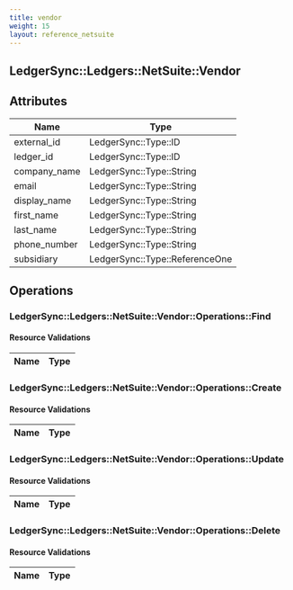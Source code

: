 ```yaml
---
title: vendor
weight: 15
layout: reference_netsuite
---
```


## LedgerSync::Ledgers::NetSuite::Vendor

## Attributes

| Name | Type |
| ---- | ---- |
| external_id | LedgerSync::Type::ID |
| ledger_id | LedgerSync::Type::ID |
| company_name | LedgerSync::Type::String |
| email | LedgerSync::Type::String |
| display_name | LedgerSync::Type::String |
| first_name | LedgerSync::Type::String |
| last_name | LedgerSync::Type::String |
| phone_number | LedgerSync::Type::String |
| subsidiary | LedgerSync::Type::ReferenceOne |


## Operations

### LedgerSync::Ledgers::NetSuite::Vendor::Operations::Find

#### Resource Validations

| Name | Type |
| ---- | ---- |
### LedgerSync::Ledgers::NetSuite::Vendor::Operations::Create

#### Resource Validations

| Name | Type |
| ---- | ---- |
### LedgerSync::Ledgers::NetSuite::Vendor::Operations::Update

#### Resource Validations

| Name | Type |
| ---- | ---- |
### LedgerSync::Ledgers::NetSuite::Vendor::Operations::Delete

#### Resource Validations

| Name | Type |
| ---- | ---- |
